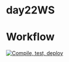 # day22WS
# Workflow

[![Compile, test, deploy](https://github.com/tngye/day22WS/actions/workflows/main.yaml/badge.svg)](https://github.com/tngye/day22WS/actions/workflows/main.yaml)



